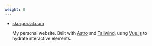 ```yaml
---
weight: 0
---
```


- [skorporaal.com](https://github.com/Hellrespawn/skorporaal.astro)

  My personal website. Built with [Astro](https://astro.build/) and [Tailwind](https://tailwindcss.com/), using [Vue.js](https://vuejs.org/) to hydrate interactive elements.

